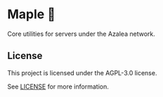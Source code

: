 # Maple 🍁

Core utilities for servers under the Azalea network.


## License

This project is licensed under the AGPL-3.0 license.

See [LICENSE](LICENSE) for more information.